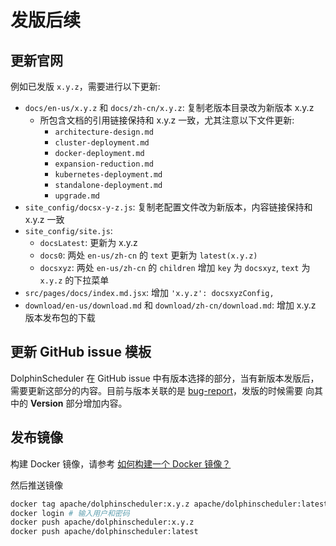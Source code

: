 # 发版后续

## 更新官网

例如已发版 `x.y.z`，需要进行以下更新:

 - `docs/en-us/x.y.z` 和 `docs/zh-cn/x.y.z`: 复制老版本目录改为新版本 x.y.z
   - 所包含文档的引用链接保持和 x.y.z 一致，尤其注意以下文件更新:
     - `architecture-design.md`
     - `cluster-deployment.md`
     - `docker-deployment.md`
     - `expansion-reduction.md`
     - `kubernetes-deployment.md`
     - `standalone-deployment.md`
     - `upgrade.md`
 - `site_config/docsx-y-z.js`: 复制老配置文件改为新版本，内容链接保持和 x.y.z 一致
 - `site_config/site.js`:
   - `docsLatest`: 更新为 x.y.z
   - `docs0`: 两处 `en-us/zh-cn` 的 `text` 更新为 `latest(x.y.z)`
   - `docsxyz`: 两处 `en-us/zh-cn` 的 `children` 增加 `key` 为 `docsxyz`, `text` 为 `x.y.z` 的下拉菜单
 - `src/pages/docs/index.md.jsx`: 增加 `'x.y.z': docsxyzConfig,`
 - `download/en-us/download.md` 和 `download/zh-cn/download.md`: 增加 x.y.z 版本发布包的下载

## 更新 GitHub issue 模板

DolphinScheduler 在 GitHub issue 中有版本选择的部分，当有新版本发版后，需要更新这部分的内容。目前与版本关联的是
[bug-report](https://github.com/apache/dolphinscheduler/blob/dev/.github/ISSUE_TEMPLATE/bug-report.yml)，发版的时候需要
向其中的 **Version** 部分增加内容。

## 发布镜像

构建 Docker 镜像，请参考 [如何构建一个 Docker 镜像？](/zh-cn/docs/latest/user_doc/guide/installation/docker.html)

然后推送镜像

```bash
docker tag apache/dolphinscheduler:x.y.z apache/dolphinscheduler:latest
docker login # 输入用户和密码
docker push apache/dolphinscheduler:x.y.z
docker push apache/dolphinscheduler:latest
```
